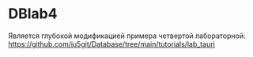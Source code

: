 # DBlab4
Является глубокой модификацией примера четвертой лабораторной: https://github.com/iu5git/Database/tree/main/tutorials/lab_tauri
